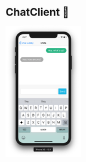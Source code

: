 # ChatClient 📱
<img src="https://raw.githubusercontent.com/chrisaguilera/ChatClient/master/Supporting%20Files/ChatClient.png" align="" height="40%" width="40%" >
